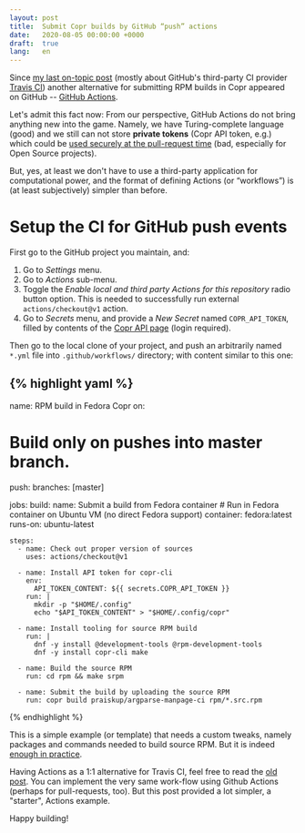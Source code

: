 ```yaml
---
layout: post
title:  Submit Copr builds by GitHub “push” actions
date:   2020-08-05 00:00:00 +0000
draft:  true
lang:   en
---
```


Since [my last on-topic post][ci-cd-travis] (mostly about GitHub's
third-party CI provider [Travis CI][travis]) another alternative for submitting
RPM builds in Copr appeared on GitHub -- [GitHub Actions][actions-introduced].

Let's admit this fact now:  From our perspective, GitHub Actions do not
bring anything new into the game.  Namely, we have Turing-complete language
(good) and we still can not store **private tokens** (Copr API token, e.g.)
which could be [used securely at the pull-request time][github-problem] (bad,
especially for Open Source projects).

But, yes, at least we don't have to use a third-party application for
computational power, and the format of defining Actions (or “workflows”) is
(at least subjectively) simpler than before.


# Setup the CI for GitHub push events

First go to the GitHub project you maintain, and:

1. Go to *Settings* menu.
2. Go to *Actions* sub-menu.
3. Toggle the *Enable local and third party Actions for this repository* radio
   button option.  This is needed to successfully run external
   `actions/checkout@v1` action.
4. Go to *Secrets* menu, and provide a *New Secret* named `COPR_API_TOKEN`,
   filled by contents of the [Copr API page][copr-api] (login required).

Then go to the local clone of your project, and push an arbitrarily named
`*.yml` file into `.github/workflows/` directory;  with content similar to this
one:

{% highlight yaml %}
---
name: RPM build in Fedora Copr
on:
  # Build only on pushes into master branch.
  push:
    branches: [master]

jobs:
  build:
    name: Submit a build from Fedora container
    # Run in Fedora container on Ubuntu VM (no direct Fedora support)
    container: fedora:latest
    runs-on: ubuntu-latest

    steps:
      - name: Check out proper version of sources
        uses: actions/checkout@v1

      - name: Install API token for copr-cli
        env:
          API_TOKEN_CONTENT: ${{ secrets.COPR_API_TOKEN }}
        run: |
          mkdir -p "$HOME/.config"
          echo "$API_TOKEN_CONTENT" > "$HOME/.config/copr"

      - name: Install tooling for source RPM build
        run: |
          dnf -y install @development-tools @rpm-development-tools
          dnf -y install copr-cli make

      - name: Build the source RPM
        run: cd rpm && make srpm

      - name: Submit the build by uploading the source RPM
        run: copr build praiskup/argparse-manpage-ci rpm/*.src.rpm
{% endhighlight %}

This is a simple example (or template) that needs a custom tweaks, namely
packages and commands needed to build source RPM.  But it is indeed
[enough in practice][deployment].

Having Actions as a 1:1 alternative for Travis CI, feel free to read the [old
post][ci-cd-travis].   You can implement the very same work-flow using Github
Actions (perhaps for pull-requests, too).  But this post provided a lot simpler,
a "starter", Actions example.

Happy building!


[ci-cd-travis]: copr-ci-and-custom-source-method.html
[travis]: https://travis-ci.org/
[github-problem]: https://github.community/t/make-secrets-available-to-builds-of-forks/16166/31
[actions-introduced]: https://github.blog/2018-10-17-action-demos/
[copr-api]: https://copr.fedorainfracloud.org/api/
[deployment]: https://github.com/praiskup/argparse-manpage/blob/master/.github/workflows/push-copr-build.yml
